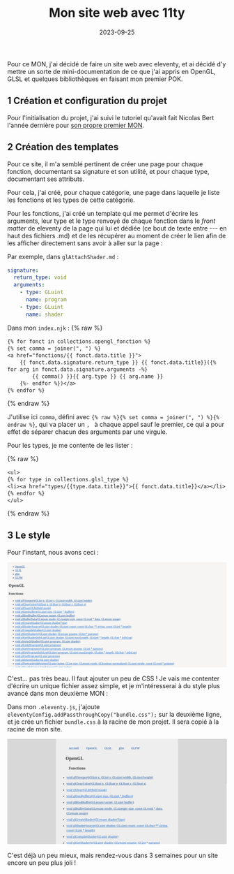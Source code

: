 ﻿---
layout: layout/mon.njk

title: "Mon site web avec 11ty"
authors:
  - Paul Vietor

date: 2023-09-25

temps: 1
tags:

résumé: "Un site web statique me servant de mini-documentation d'OpenGL, GLSL et autres bibliothèques, utilisant eleventy pour générer ses pages."
---

Pour ce MON, j'ai décidé de faire un site web avec eleventy, et ai décidé d'y mettre un sorte de mini-documentation de ce que j'ai appris en OpenGL, GLSL et quelques bibliothèques en faisant mon premier POK.

## 1 Création et configuration du projet

Pour l'initialisation du projet, j'ai suivi le tutoriel qu'avait fait Nicolas Bert l'année dernière pour [son propre premier MON](/promos/2022-2023/Bert-Nicolas/mon/statique-eleventy/).

## 2 Création des templates

Pour ce site, il m'a semblé pertinent de créer une page pour chaque fonction, documentant sa signature et son utilité, et pour chaque type, documentant ses attributs.

Pour cela, j'ai créé, pour chaque catégorie, une page dans laquelle je liste les fonctions et les types de cette catégorie.

Pour les fonctions, j'ai créé un template qui me permet d'écrire les arguments, leur type et le type renvoyé de chaque fonction dans le *front matter* de eleventy de la page qui lui et dédiée (ce bout de texte entre --- en haut des fichiers .md) et de les récupérer au moment de créer le lien afin de les afficher directement sans avoir à aller sur la page :  

Par exemple, dans `glAttachShader.md` :
```yaml
signature:
  return_type: void
  arguments:
    - type: GLuint
      name: program
    - type: GLuint
      name: shader
```

Dans mon `index.njk` :
{% raw %}
```twig
{% for fonct in collections.opengl_fonction %}
{% set comma = joiner(", ") %}
<a href="fonctions/{{ fonct.data.title }}">
    {{ fonct.data.signature.return_type }} {{ fonct.data.title}}({% for arg in fonct.data.signature.arguments -%}
        {{ comma() }}{{ arg.type }} {{ arg.name }}
    {%- endfor %})</a>
{% endfor %}
```
{% endraw %}

J'utilise ici `comma`, défini avec `{% raw %}{% set comma = joiner(", ") %}{% endraw %}`, qui va placer un `, ` à chaque appel sauf le premier, ce qui a pour effet de séparer chacun des arguments par une virgule.

Pour les types, je me contente de les lister :

{% raw %}
```
<ul>
{% for type in collections.glsl_type %}
<li><a href="types/{{type.data.title}}">{{ fonct.data.title}}</a></li>
{% endfor %}
</ul>
```
{% endraw %}

## 3 Le style

Pour l'instant, nous avons ceci :

![Page OpenGL](opengl_before.png)

C'est... pas très beau. Il faut ajouter un peu de CSS ! Je vais me contenter d'écrire un unique fichier assez simple, et je m'intéresserai à du style plus avancé dans mon deuxième MON :

Dans mon `.eleventy.js`, j'ajoute `eleventyConfig.addPassthroughCopy("bundle.css");` sur la deuxième ligne, et je crée un fichier `bundle.css` à la racine de mon projet. Il sera copié à la racine de mon site.

![Page OpenGL avec du CSS](opengl_after.png)

C'est déjà un peu mieux, mais rendez-vous dans 3 semaines pour un site encore un peu plus joli !
